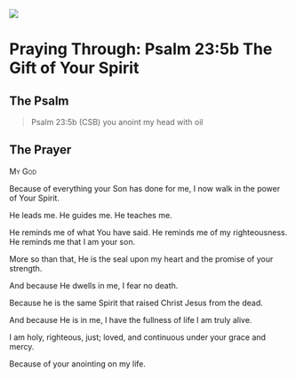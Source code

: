 <img class="intro-right" src="/images/art-paris-psalter.jpg">

# Praying Through: Psalm 23:5b The Gift of Your Spirit

## The Psalm

>Psalm 23:5b (CSB)   you anoint my head with oil

## The Prayer

<div style='font-variant: small-caps;'>
My God
</div>

Because of everything your Son has done for me,
  I now walk in the power of Your Spirit.

He leads me.
  He guides me.
  He teaches me.

He reminds me of what You have said.
  He reminds me of my righteousness.
  He reminds me that I am your son.

More so than that,
  He is the seal upon my heart
  and the promise of your strength.

And because He dwells in me,
  I fear no death.

Because he is the same Spirit that raised Christ Jesus from the dead.

And because He is in me,
  I have the fullness of life
  I am truly alive.

I am holy,
  righteous,
  just;
  loved,
  and continuous under your grace and mercy.

Because of your anointing on my life.
